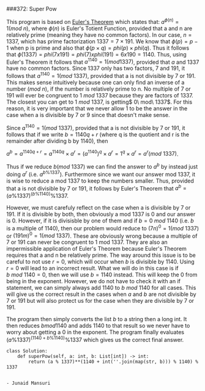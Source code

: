 ###372: Super Pow

This program is based on [Euler's Theorem](https://en.wikipedia.org/wiki/Euler's_theorem) which states that: $a^{ \phi(n) } = 1 (mod\ n)$, where $\phi(n)$ is Euler's Totient Function, provided that a and n are relatively prime (meaning they have no common factors). In our case, $n = 1337$, which has prime factorization $1337 = 7 \times 191$. We know that $\phi(p) = p - 1$ when p is prime and also that $\phi(p \times q) = phi(p) \times phi(q)$. Thus it follows that $\phi(1337) = phi(7 x 191) = phi(7) x phi(191) = 6 x 190 = 1140$. Thus, using Euler's Theorem it follows that $a^{1140} = 1 (mod 1337)$, provided that $a$ and $1337$ have no common factors. Since $1337$ only has two factors, $7$ and $191$, it follows that $a^{1140} = 1 (mod\ 1337)$, provided that a is not divisible by $7$ or $191$. This makes sense intuitively because one can only find an inverse of a number $(mod\ n)$, if the number is relatively prime to n. No multiple of $7$ or $191$ will ever be congruent to $1\ mod\ 1337$ because they are factors of $1337$. The closest you can get to $1\ mod\ 1337$, is getting$ 0\ mod\ 1337$. For this reason, it is very important that we never allow $1$ to be the answer in the case when a is divisible by $7$ or $9$ since that doesn't make sense.

Since $a^{1140} = 1 (mod\ 1337)$, provided that a is not divisible by $7$ or $191$, it follows that if we write $b = 1140q + r$ (where q is the quotient and r is the remainder after dividing b by 1140), then 

$a^b = a^{1140q + r} = a^{1140q} \times a^r = (a^{1140})^q \times a^r = 1^q \times a^r = a^r (mod\ 1337)$. 

Thus if we reduce $b (mod\ 1337)$ we can find the answer to $a^b$ by instead just doing $a^r$ (i.e. $a^{b \% 1337}$). Furthermore since we want our answer mod $1337$, it is wise to reduce a mod $1337$ to keep the numbers smaller. Thus, provided that a is not divisible by $7$ or $191$, it follows by Euler's Theorem that $a^b = (a \%1337)^{(b \% 1140)} \% 1337$.

However, we must carefuly reflect on the case when a is divisible by $7$ or $191$. If it is divisible by both, then obviously a mod $1337$ is $0$ and our answer is $0$. However, if it is divisisble by one of them and if $b = 0\ mod\ 1140$ (i.e. $b$ is a multiple of $1140$), then our problem would reduce to $(7n)^0 = 1 (mod\ 1337)$ or $(191m)^0 = 1 (mod\ 1337)$. These are obviously wrong because a multiple of $7$ or $191$ can never be congruent to $1$ mod $1337$. They are also an impermissible application of Euler's Theorem because Euler's Theorem requires that a and n be relatively prime. The way around this issue is to be careful to not use $r = 0$, which will occur when $b$ is divisible by $1140$. Using $r = 0$ will lead to an incorrect result. What we will do in this case is if $b\ mod\ 1140 = 0$, then we will use $b = 1140$ instead. This will keep the $0$ from being in the exponent. However, we do not have to check it with an if statement, we can simply always add $1140$ to $b\ mod\ 1140$ for all cases. This will give us the correct result in the cases when $a$ and $b$ are not divisible by $7$ or $191$ but will also protect us for the case when they are divisible by $7$ or $191$.

The program then simply converts the list $b$ to a string then a long int. It then reduces $b mod 1140$ and adds $1140$ to that result so we never have to worry about getting a $0$ in the exponent. The program finally evaluates $(a \% 1337)^{(1140 + b \% 1140)} \% 1337$ which gives us the correct final answer.

```
class Solution:
    def superPow(self, a: int, b: List[int]) -> int:
        return (a % 1337)**(1140 + int(''.join(map(str, b))) % 1140) % 1337
		
		
- Junaid Mansuri
```